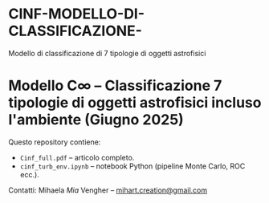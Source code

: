 # CINF-MODELLO-DI-CLASSIFICAZIONE-
Modello di classificazione di 7 tipologie di oggetti astrofisici 
# Modello C∞ – Classificazione 7 tipologie di oggetti astrofisici incluso l'ambiente (Giugno 2025)

Questo repository contiene:
* `Cinf_full.pdf` – articolo completo.
* `cinf_turb_env.ipynb` – notebook Python (pipeline Monte Carlo, ROC ecc.).

Contatti: Mihaela *Mia* Vengher – <mihart.creation@gmail.com>
